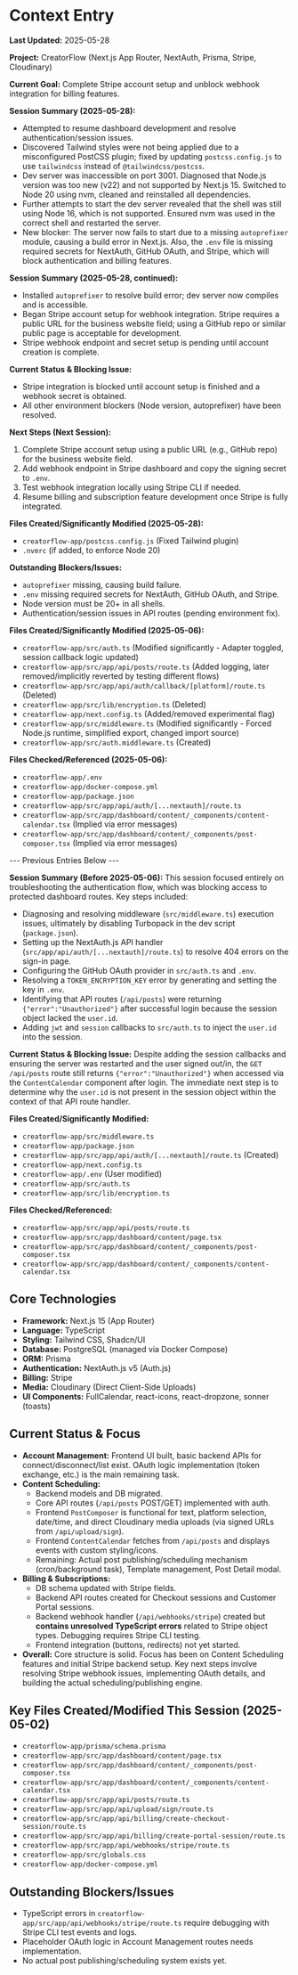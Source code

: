 # Context Entry

**Last Updated:** 2025-05-28

**Project:** CreatorFlow (Next.js App Router, NextAuth, Prisma, Stripe, Cloudinary)

**Current Goal:** Complete Stripe account setup and unblock webhook integration for billing features.

**Session Summary (2025-05-28):**
- Attempted to resume dashboard development and resolve authentication/session issues.
- Discovered Tailwind styles were not being applied due to a misconfigured PostCSS plugin; fixed by updating `postcss.config.js` to use `tailwindcss` instead of `@tailwindcss/postcss`.
- Dev server was inaccessible on port 3001. Diagnosed that Node.js version was too new (v22) and not supported by Next.js 15. Switched to Node 20 using nvm, cleaned and reinstalled all dependencies.
- Further attempts to start the dev server revealed that the shell was still using Node 16, which is not supported. Ensured nvm was used in the correct shell and restarted the server.
- New blocker: The server now fails to start due to a missing `autoprefixer` module, causing a build error in Next.js. Also, the `.env` file is missing required secrets for NextAuth, GitHub OAuth, and Stripe, which will block authentication and billing features.

**Session Summary (2025-05-28, continued):**
- Installed `autoprefixer` to resolve build error; dev server now compiles and is accessible.
- Began Stripe account setup for webhook integration. Stripe requires a public URL for the business website field; using a GitHub repo or similar public page is acceptable for development.
- Stripe webhook endpoint and secret setup is pending until account creation is complete.

**Current Status & Blocking Issue:**
- Stripe integration is blocked until account setup is finished and a webhook secret is obtained.
- All other environment blockers (Node version, autoprefixer) have been resolved.

**Next Steps (Next Session):**
1. Complete Stripe account setup using a public URL (e.g., GitHub repo) for the business website field.
2. Add webhook endpoint in Stripe dashboard and copy the signing secret to `.env`.
3. Test webhook integration locally using Stripe CLI if needed.
4. Resume billing and subscription feature development once Stripe is fully integrated.

**Files Created/Significantly Modified (2025-05-28):**
- `creatorflow-app/postcss.config.js` (Fixed Tailwind plugin)
- `.nvmrc` (if added, to enforce Node 20)

**Outstanding Blockers/Issues:**
- `autoprefixer` missing, causing build failure.
- `.env` missing required secrets for NextAuth, GitHub OAuth, and Stripe.
- Node version must be 20+ in all shells.
- Authentication/session issues in API routes (pending environment fix).

**Files Created/Significantly Modified (2025-05-06):**
- `creatorflow-app/src/auth.ts` (Modified significantly - Adapter toggled, session callback logic updated)
- `creatorflow-app/src/app/api/posts/route.ts` (Added logging, later removed/implicitly reverted by testing different flows)
- `creatorflow-app/src/app/api/auth/callback/[platform]/route.ts` (Deleted)
- `creatorflow-app/src/lib/encryption.ts` (Deleted)
- `creatorflow-app/next.config.ts` (Added/removed experimental flag)
- `creatorflow-app/src/middleware.ts` (Modified significantly - Forced Node.js runtime, simplified export, changed import source)
- `creatorflow-app/src/auth.middleware.ts` (Created)

**Files Checked/Referenced (2025-05-06):**
- `creatorflow-app/.env`
- `creatorflow-app/docker-compose.yml`
- `creatorflow-app/package.json`
- `creatorflow-app/src/app/api/auth/[...nextauth]/route.ts`
- `creatorflow-app/src/app/dashboard/content/_components/content-calendar.tsx` (Implied via error messages)
- `creatorflow-app/src/app/dashboard/content/_components/post-composer.tsx` (Implied via error messages)

--- Previous Entries Below ---

**Session Summary (Before 2025-05-06):**
This session focused entirely on troubleshooting the authentication flow, which was blocking access to protected dashboard routes.
Key steps included:
- Diagnosing and resolving middleware (`src/middleware.ts`) execution issues, ultimately by disabling Turbopack in the dev script (`package.json`).
- Setting up the NextAuth.js API handler (`src/app/api/auth/[...nextauth]/route.ts`) to resolve 404 errors on the sign-in page.
- Configuring the GitHub OAuth provider in `src/auth.ts` and `.env`.
- Resolving a `TOKEN_ENCRYPTION_KEY` error by generating and setting the key in `.env`.
- Identifying that API routes (`/api/posts`) were returning `{"error":"Unauthorized"}` after successful login because the session object lacked the `user.id`.
- Adding `jwt` and `session` callbacks to `src/auth.ts` to inject the `user.id` into the session.

**Current Status & Blocking Issue:**
Despite adding the session callbacks and ensuring the server was restarted and the user signed out/in, the `GET /api/posts` route still returns `{"error":"Unauthorized"}` when accessed via the `ContentCalendar` component after login. The immediate next step is to determine why the `user.id` is not present in the session object within the context of that API route handler.

**Files Created/Significantly Modified:**
- `creatorflow-app/src/middleware.ts`
- `creatorflow-app/package.json`
- `creatorflow-app/src/app/api/auth/[...nextauth]/route.ts` (Created)
- `creatorflow-app/next.config.ts`
- `creatorflow-app/.env` (User modified)
- `creatorflow-app/src/auth.ts`
- `creatorflow-app/src/lib/encryption.ts`

**Files Checked/Referenced:**
- `creatorflow-app/src/app/api/posts/route.ts`
- `creatorflow-app/src/app/dashboard/content/page.tsx`
- `creatorflow-app/src/app/dashboard/content/_components/post-composer.tsx`
- `creatorflow-app/src/app/dashboard/content/_components/content-calendar.tsx`

## Core Technologies

*   **Framework:** Next.js 15 (App Router)
*   **Language:** TypeScript
*   **Styling:** Tailwind CSS, Shadcn/UI
*   **Database:** PostgreSQL (managed via Docker Compose)
*   **ORM:** Prisma
*   **Authentication:** NextAuth.js v5 (Auth.js)
*   **Billing:** Stripe
*   **Media:** Cloudinary (Direct Client-Side Uploads)
*   **UI Components:** FullCalendar, react-icons, react-dropzone, sonner (toasts)

## Current Status & Focus

*   **Account Management:** Frontend UI built, basic backend APIs for connect/disconnect/list exist. OAuth logic implementation (token exchange, etc.) is the main remaining task.
*   **Content Scheduling:** 
    *   Backend models and DB migrated.
    *   Core API routes (`/api/posts` POST/GET) implemented with auth.
    *   Frontend `PostComposer` is functional for text, platform selection, date/time, and direct Cloudinary media uploads (via signed URLs from `/api/upload/sign`).
    *   Frontend `ContentCalendar` fetches from `/api/posts` and displays events with custom styling/icons.
    *   Remaining: Actual post publishing/scheduling mechanism (cron/background task), Template management, Post Detail modal.
*   **Billing & Subscriptions:**
    *   DB schema updated with Stripe fields.
    *   Backend API routes created for Checkout sessions and Customer Portal sessions.
    *   Backend webhook handler (`/api/webhooks/stripe`) created but **contains unresolved TypeScript errors** related to Stripe object types. Debugging requires Stripe CLI testing.
    *   Frontend integration (buttons, redirects) not yet started.
*   **Overall:** Core structure is solid. Focus has been on Content Scheduling features and initial Stripe backend setup. Key next steps involve resolving Stripe webhook issues, implementing OAuth details, and building the actual scheduling/publishing engine.

## Key Files Created/Modified This Session (2025-05-02)

*   `creatorflow-app/prisma/schema.prisma`
*   `creatorflow-app/src/app/dashboard/content/page.tsx`
*   `creatorflow-app/src/app/dashboard/content/_components/post-composer.tsx`
*   `creatorflow-app/src/app/dashboard/content/_components/content-calendar.tsx`
*   `creatorflow-app/src/app/api/posts/route.ts`
*   `creatorflow-app/src/app/api/upload/sign/route.ts`
*   `creatorflow-app/src/app/api/billing/create-checkout-session/route.ts`
*   `creatorflow-app/src/app/api/billing/create-portal-session/route.ts`
*   `creatorflow-app/src/app/api/webhooks/stripe/route.ts`
*   `creatorflow-app/src/globals.css`
*   `creatorflow-app/docker-compose.yml`

## Outstanding Blockers/Issues

*   TypeScript errors in `creatorflow-app/src/app/api/webhooks/stripe/route.ts` require debugging with Stripe CLI test events and logs.
*   Placeholder OAuth logic in Account Management routes needs implementation.
*   No actual post publishing/scheduling system exists yet. 
